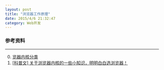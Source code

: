 ```yaml
---
layout: post
title: "浏览器工作原理"
date: 2015/4/6 21:32:47 
category: Web开发
---
```





### 参考资料
---
0. [览器内核分类][0]
0. [[科普文] 关于浏览器内核的一些小知识，明明白白选浏览器！][1]




[0]: http://blog.csdn.net/beyondhaven/article/details/6753834 "览器内核分类"
[1]: http://www.iplaysoft.com/browsers-engine.html "[科普文] 关于浏览器内核的一些小知识，明明白白选浏览器！"
[3]: http://javascript.ruanyifeng.com/bom/engine.html "浏览器的JavaScript引擎"